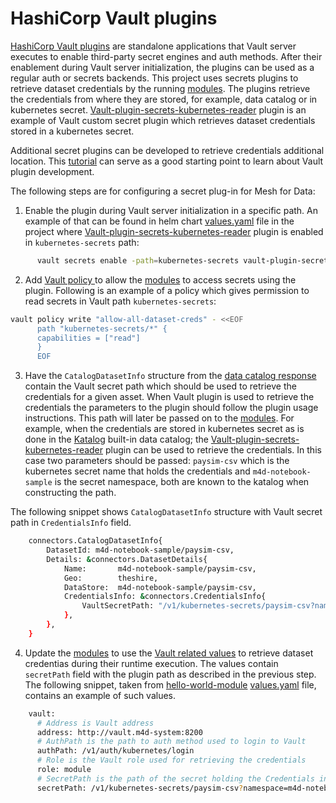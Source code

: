 # HashiCorp Vault plugins

[HashiCorp Vault plugins](https://www.vaultproject.io/docs/internals/plugins) are standalone applications that Vault server executes to enable third-party secret engines and auth methods. 
After their enablement during Vault server initialization, the plugins can be used as a regular auth or secrets backends. 
This project uses secrets plugins to retrieve dataset credentials by the running [modules](./modules.md). The plugins retrieve the credentials from where they are stored, for example, data catalog or in kubernetes secret.
[Vault-plugin-secrets-kubernetes-reader](https://github.com/mesh-for-data/vault-plugin-secrets-kubernetes-reader) plugin is an example of Vault custom secret plugin which retrieves dataset credentials stored in a kubernetes secret.

Additional secret plugins can be developed to retrieve credentials additional location. This [tutorial](https://learn.hashicorp.com/tutorials/vault/plugin-backends?in=vault/app-integration) can serve as a good starting point to learn about Vault plugin development.

The following steps are for configuring a secret plug-in for Mesh for Data:

1. Enable the plugin during Vault server initialization in a specific path. An example of that can be found in helm chart [values.yaml](https://github.com/mesh-for-data/mesh-for-data/blob/master/third_party/vault/vault-single-cluster/values.yaml) file in the project where [Vault-plugin-secrets-kubernetes-reader](https://github.com/mesh-for-data/vault-plugin-secrets-kubernetes-reader) plugin is enabled in `kubernetes-secrets` path:


```bash
      vault secrets enable -path=kubernetes-secrets vault-plugin-secrets-kubernetes-reader
```

2. Add [Vault policy ](https://www.vaultproject.io/docs/concepts/policies) to allow the [modules](./modules.md) to access secrets using the plugin.
Following is an example of a policy which gives permission to read secrets in Vault path `kubernetes-secrets`:

```bash
vault policy write "allow-all-dataset-creds" - <<EOF
      path "kubernetes-secrets/*" {
      capabilities = ["read"]
      }
      EOF
```
3. Have the `CatalogDatasetInfo` structure from the [data catalog response](../../reference/connectors#data_catalog_responseproto) contain the Vault secret path which should be used to retrieve the credentials for a given asset. When Vault plugin is used to retrieve the credentials the parameters to the plugin should follow the plugin usage instructions. This path will later be passed on to the [modules](./modules.md).
For example, when the credentials are stored in kubernetes secret as is done in the [Katalog](../reference/katalog.md) built-in data catalog; the [Vault-plugin-secrets-kubernetes-reader](https://github.com/mesh-for-data/vault-plugin-secrets-kubernetes-reader) plugin can be used to retrieve the credentials. In this case two parameters should be passed: `paysim-csv`  which is the kubernetes secret name that holds the credentials and `m4d-notebook-sample` is the secret namespace, both are known to the katalog when constructing the path.

The following snippet shows `CatalogDatasetInfo` structure with Vault secret path in `CredentialsInfo` field.

```bash
	connectors.CatalogDatasetInfo{
		DatasetId: m4d-notebook-sample/paysim-csv,
		Details: &connectors.DatasetDetails{
			Name:       m4d-notebook-sample/paysim-csv,
			Geo:        theshire,
			DataStore:  m4d-notebook-sample/paysim-csv,
			CredentialsInfo: &connectors.CredentialsInfo{
				VaultSecretPath: "/v1/kubernetes-secrets/paysim-csv?namespace=m4d-notebook-sample"
			},
		},
    }
```
4. Update the [modules](./modules.md) to use the [Vault related values](../../reference/crds#blueprintspecflowstepsindexargumentscopydestinationvault) to retrieve dataset credentias during their runtime execution. The values contain `secretPath` field with the plugin path as described in the previous step.
The following snippet, taken from [hello-world-module](https://github.com/mesh-for-data/hello-world-module) [values.yaml](https://github.com/mesh-for-data/hello-world-module/blob/main/hello-world-module/values.yaml) file, contains an example of such values. 

```bash
    vault:
      # Address is Vault address
      address: http://vault.m4d-system:8200
      # AuthPath is the path to auth method used to login to Vault
      authPath: /v1/auth/kubernetes/login
      # Role is the Vault role used for retrieving the credentials
      role: module
      # SecretPath is the path of the secret holding the Credentials in Vault
      secretPath: /v1/kubernetes-secrets/paysim-csv?namespace=m4d-notebook-sample
```

